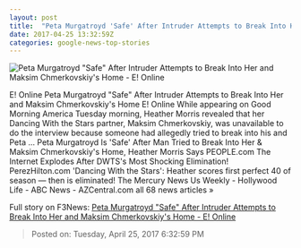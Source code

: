 ```yaml
---
layout: post
title:  "Peta Murgatroyd 'Safe' After Intruder Attempts to Break Into Her and Maksim Chmerkovskiy's Home - E! Online"
date: 2017-04-25 13:32:59Z
categories: google-news-top-stories
---
```


![Peta Murgatroyd "Safe" After Intruder Attempts to Break Into Her and Maksim Chmerkovskiy's Home - E! Online](http://akns-images.eonline.com/eol_images/Entire_Site/2017216/rs_600x600-170316161300-600-maksim-chmerkovski-mv-31617.jpg?downsize=450:*&crop=450:350;left,top)

E! Online Peta Murgatroyd "Safe" After Intruder Attempts to Break Into Her and Maksim Chmerkovskiy's Home E! Online While appearing on Good Morning America Tuesday morning, Heather Morris revealed that her Dancing With the Stars partner, Maksim Chmerkovskiy, was unavailable to do the interview because someone had allegedly tried to break into his and Peta ... Peta Murgatroyd Is 'Safe' After Man Tried to Break Into Her & Maksim Chmerkovskiy's Home, Heather Morris Says PEOPLE.com The Internet Explodes After DWTS's Most Shocking Elimination! PerezHilton.com 'Dancing With the Stars': Heather scores first perfect 40 of season — then is eliminated! The Mercury News Us Weekly - Hollywood Life - ABC News - AZCentral.com all 68 news articles »


Full story on F3News: [Peta Murgatroyd "Safe" After Intruder Attempts to Break Into Her and Maksim Chmerkovskiy's Home - E! Online](http://www.f3nws.com/n/vnKHqC)

> Posted on: Tuesday, April 25, 2017 6:32:59 PM
